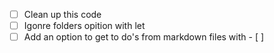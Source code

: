 - [ ] Clean up this code
- [ ] Igonre folders opition with let
- [ ] Add an option to get to do's from markdown files with - [ ]
